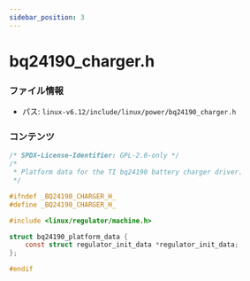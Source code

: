 ```yaml
---
sidebar_position: 3
---
```

# bq24190_charger.h

### ファイル情報

- パス: `linux-v6.12/include/linux/power/bq24190_charger.h`

### コンテンツ

```h
/* SPDX-License-Identifier: GPL-2.0-only */
/*
 * Platform data for the TI bq24190 battery charger driver.
 */

#ifndef _BQ24190_CHARGER_H_
#define _BQ24190_CHARGER_H_

#include <linux/regulator/machine.h>

struct bq24190_platform_data {
	const struct regulator_init_data *regulator_init_data;
};

#endif

```
